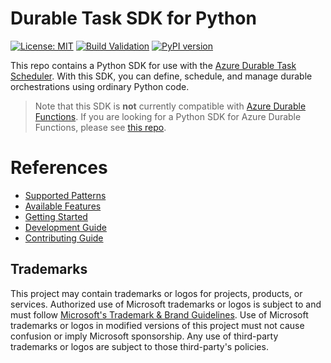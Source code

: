 # Durable Task SDK for Python

[![License: MIT](https://img.shields.io/badge/License-MIT-blue.svg)](https://opensource.org/licenses/MIT)
[![Build Validation](https://github.com/microsoft/durabletask-python/actions/workflows/pr-validation.yml/badge.svg)](https://github.com/microsoft/durabletask-python/actions/workflows/pr-validation.yml)
[![PyPI version](https://badge.fury.io/py/durabletask.svg)](https://badge.fury.io/py/durabletask)

This repo contains a Python SDK for use with the [Azure Durable Task Scheduler](https://github.com/Azure/Durable-Task-Scheduler). With this SDK, you can define, schedule, and manage durable orchestrations using ordinary Python code.

> Note that this SDK is **not** currently compatible with [Azure Durable Functions](https://learn.microsoft.com/azure/azure-functions/durable/durable-functions-overview). If you are looking for a Python SDK for Azure Durable Functions, please see [this repo](https://github.com/Azure/azure-functions-durable-python).

# References
- [Supported Patterns](./docs/supported-patterns.md)
- [Available Features](./docs/features.md)
- [Getting Started](./docs/getting-started.md)
- [Development Guide](./docs/development.md) 
- [Contributing Guide](./CONTRIBUTING.md)

## Trademarks
This project may contain trademarks or logos for projects, products, or services. Authorized use of Microsoft 
trademarks or logos is subject to and must follow 
[Microsoft's Trademark & Brand Guidelines](https://www.microsoft.com/en-us/legal/intellectualproperty/trademarks/usage/general).
Use of Microsoft trademarks or logos in modified versions of this project must not cause confusion or imply Microsoft sponsorship.
Any use of third-party trademarks or logos are subject to those third-party's policies.
